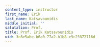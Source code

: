 ```yaml
---
content_type: instructor
first_name: Erik
last_name: Katsavounidis
middle_initial: ''
salutation: Prof.
title: Prof. Erik Katsavounidis
uid: 3e8e5abe-b6a0-77a2-b1b8-e9c23872716d
---
```

